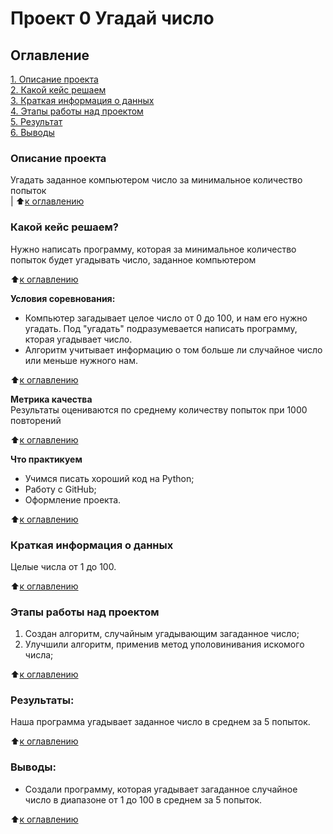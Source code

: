 # Проект 0 Угадай число

## Оглавление
[1. Описание проекта](https://github.com/Oksana8346/Python_08_ok/blob/main/project_0/README.md)  
[2. Какой кейс решаем](https://github.com/Oksana8346/Python_08_ok/blob/main/project_0/README.md#какой-кейс-решаем)  
[3. Краткая информация о данных](https://github.com/Oksana8346/Python_08_ok/blob/main/project_0/README.md#краткая-информация-о-данных)  
[4. Этапы работы над проектом](https://github.com/Oksana8346/Python_08_ok/blob/main/project_0/README.md#этапы-работы-над-проектом)  
[5. Результат](https://github.com/Oksana8346/Python_08_ok/blob/main/project_0/README.md#результат)  
[6. Выводы](https://github.com/Oksana8346/Python_08_ok/blob/main/project_0/README.md#выводы)


### Описание проекта
Угадать заданное компьютером число за минимальное количество попыток  
|
:arrow_up:[к оглавлению](https://github.com/Oksana8346/Python_08_ok/blob/main/project_0/README.md#оглавление)

### Какой кейс решаем?
Нужно написать программу, которая за минимальное количество попыток будет угадывать число, заданное компьютером  

:arrow_up:[к оглавлению](https://github.com/Oksana8346/my_final_work/blob/main/README.md#оглавление)

**Условия соревнования:**
- Компьютер загадывает целое число от 0 до 100, и нам его нужно угадать. Под "угадать" подразумевается написать программу, кторая угадывает число.
- Алгоритм учитывает информацию о том больше ли случайное число или меньше нужного нам.  

:arrow_up:[к оглавлению](https://github.com/Oksana8346/my_final_work/blob/main/README.md#оглавление)

**Meтрика качества**  
Результаты оцениваются по среднему количеству попыток при 1000 повторений  

:arrow_up:[к оглавлению](https://github.com/Oksana8346/my_final_work/blob/main/README.md#оглавление)

**Что практикуем**  
- Учимся писать хороший код на Python;  
- Работу с GitHub;  
- Оформление проекта.  

:arrow_up:[к оглавлению](https://github.com/Oksana8346/my_final_work/blob/main/README.md#оглавление)

### Краткая информация о данных
Целые числа от 1 до 100.

:arrow_up:[к оглавлению](https://github.com/Oksana8346/my_final_work/blob/main/README.md#оглавление)

### Этапы работы над проектом
1. Создан алгоритм, случайным угадывающим загаданное число;
2. Улучшили алгоритм, применив метод уполовинивания искомого числа;  

:arrow_up:[к оглавлению](https://github.com/Oksana8346/my_final_work/blob/main/README.md#оглавление)  

### Результаты:
 Наша программа угадывает заданное число в среднем за 5 попыток.

:arrow_up:[к оглавлению](hhttps://github.com/Oksana8346/my_final_work/blob/main/README.md#оглавление)

### Выводы:
- Создали программу, которая угадывает загаданное случайное число в диапазоне от 1 до 100 в среднем за 5 попыток.

:arrow_up:[к оглавлению](https://github.com/Oksana8346/my_final_work/blob/main/README.md#оглавление)

[def]: https://github.com/Oksana8346/my_final_work/blob/main/README.md#описание-проекта